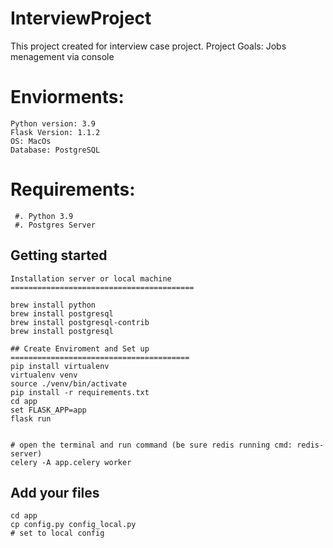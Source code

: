 # InterviewProject

This project created for interview case project. 
Project Goals:
    Jobs menagement via console

Enviorments:
==============
    Python version: 3.9
    Flask Version: 1.1.2
    OS: MacOs
    Database: PostgreSQL

Requirements:
===============
     #. Python 3.9
     #. Postgres Server
     

## Getting started

    Installation server or local machine
    =========================================

    brew install python
    brew install postgresql
    brew install postgresql-contrib
    brew install postgresql

    ## Create Enviroment and Set up
    ========================================
    pip install virtualenv
    virtualenv venv
    source ./venv/bin/activate
    pip install -r requirements.txt
    cd app
    set FLASK_APP=app
    flask run


    # open the terminal and run command (be sure redis running cmd: redis-server)
    celery -A app.celery worker

## Add your files
    cd app
    cp config.py config_local.py
    # set to local config 

